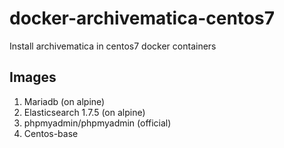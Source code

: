 # docker-archivematica-centos7
Install archivematica in centos7 docker containers 
## Images
1. Mariadb (on alpine)
2. Elasticsearch 1.7.5 (on alpine)
3. phpmyadmin/phpmyadmin (official)
4. Centos-base 
